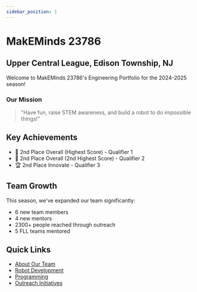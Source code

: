 ```yaml
---
sidebar_position: 1
---
```


# MakEMinds 23786

## Upper Central League, Edison Township, NJ

Welcome to MakEMinds 23786's Engineering Portfolio for the 2024-2025 season!

### Our Mission
> "Have fun, raise STEM awareness, and build a robot to do impossible things!"

## Key Achievements
- 🥈 2nd Place Overall (Highest Score) - Qualifier 1
- 🥈 2nd Place Overall (2nd Highest Score) - Qualifier 2
- 🏆 2nd Place Innovate - Qualifier 3

## Team Growth
This season, we've expanded our team significantly:
- 6 new team members
- 4 new mentors
- 2300+ people reached through outreach
- 5 FLL teams mentored

## Quick Links
- [About Our Team](/docs/about)
- [Robot Development](/docs/robot/design-process)
- [Programming](/docs/programming/autonomous)
- [Outreach Initiatives](/docs/outreach/initiatives)
